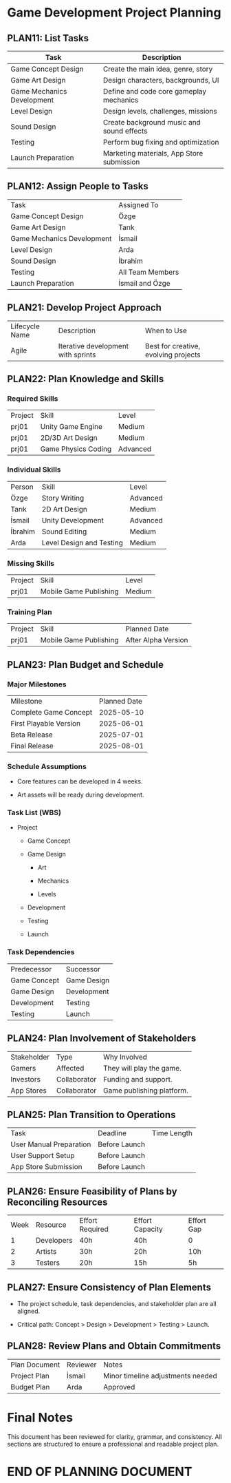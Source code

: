 # Game Development Project Planning
## PLAN11: List Tasks

|Task|Description|
|---|---|
|Game Concept Design|Create the main idea, genre, story|
|Game Art Design|Design characters, backgrounds, UI|
|Game Mechanics Development|Define and code core gameplay mechanics|
|Level Design|Design levels, challenges, missions|
|Sound Design|Create background music and sound effects|
|Testing|Perform bug fixing and optimization|
|Launch Preparation|Marketing materials, App Store submission|

## PLAN12: Assign People to Tasks

|   |   |
|---|---|
|Task|Assigned To|
|Game Concept Design|Özge|
|Game Art Design|Tarık|
|Game Mechanics Development|İsmail|
|Level Design|Arda|
|Sound Design|İbrahim|
|Testing|All Team Members|
|Launch Preparation|İsmail and Özge|

## PLAN21: Develop Project Approach

|   |   |   |
|---|---|---|
|Lifecycle Name|Description|When to Use|
|Agile|Iterative development with sprints|Best for creative, evolving projects|

## PLAN22: Plan Knowledge and Skills

### Required Skills

|   |   |   |
|---|---|---|
|Project|Skill|Level|
|prj01|Unity Game Engine|Medium|
|prj01|2D/3D Art Design|Medium|
|prj01|Game Physics Coding|Advanced|

### Individual Skills

|   |   |   |
|---|---|---|
|Person|Skill|Level|
|Özge|Story Writing|Advanced|
|Tarık|2D Art Design|Medium|
|İsmail|Unity Development|Advanced|
|İbrahim|Sound Editing|Medium|
|Arda|Level Design and Testing|Medium|

### Missing Skills

|   |   |   |
|---|---|---|
|Project|Skill|Level|
|prj01|Mobile Game Publishing|Medium|

### Training Plan

|   |   |   |
|---|---|---|
|Project|Skill|Planned Date|
|prj01|Mobile Game Publishing|After Alpha Version|

## PLAN23: Plan Budget and Schedule

### Major Milestones

|   |   |
|---|---|
|Milestone|Planned Date|
|Complete Game Concept|2025-05-10|
|First Playable Version|2025-06-01|
|Beta Release|2025-07-01|
|Final Release|2025-08-01|

### Schedule Assumptions

- Core features can be developed in 4 weeks.
    
- Art assets will be ready during development.
    

### Task List (WBS)

- Project
    
    - Game Concept
        
    - Game Design
        
        - Art
            
        - Mechanics
            
        - Levels
            
    - Development
        
    - Testing
        
    - Launch
        

### Task Dependencies

|   |   |
|---|---|
|Predecessor|Successor|
|Game Concept|Game Design|
|Game Design|Development|
|Development|Testing|
|Testing|Launch|

## PLAN24: Plan Involvement of Stakeholders

|   |   |   |
|---|---|---|
|Stakeholder|Type|Why Involved|
|Gamers|Affected|They will play the game.|
|Investors|Collaborator|Funding and support.|
|App Stores|Collaborator|Game publishing platform.|

## PLAN25: Plan Transition to Operations

|   |   |   |
|---|---|---|
|Task|Deadline|Time Length|
|User Manual Preparation|Before Launch||
|User Support Setup|Before Launch||
|App Store Submission|Before Launch||

## PLAN26: Ensure Feasibility of Plans by Reconciling Resources

|   |   |   |   |   |
|---|---|---|---|---|
|Week|Resource|Effort Required|Effort Capacity|Effort Gap|
|1|Developers|40h|40h|0|
|2|Artists|30h|20h|10h|
|3|Testers|20h|15h|5h|

## PLAN27: Ensure Consistency of Plan Elements

- The project schedule, task dependencies, and stakeholder plan are all aligned.
    
- Critical path: Concept > Design > Development > Testing > Launch.
    

## PLAN28: Review Plans and Obtain Commitments

|   |   |   |
|---|---|---|
|Plan Document|Reviewer|Notes|
|Project Plan|İsmail|Minor timeline adjustments needed|
|Budget Plan|Arda|Approved|

# Final Notes

This document has been reviewed for clarity, grammar, and consistency. All sections are structured to ensure a professional and readable project plan.

# END OF PLANNING DOCUMENT